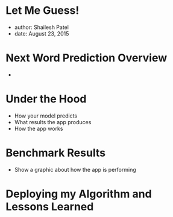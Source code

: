 Let Me Guess!
========================================================
- author: Shailesh Patel
- date:   August 23, 2015

Next Word Prediction Overview
========================================================

- 

Under the Hood
========================================================

- How your model predicts
- What results the app produces
- How the app works

Benchmark Results
========================================================

- Show a graphic about how the app is performing

Deploying my Algorithm and Lessons Learned
========================================================





